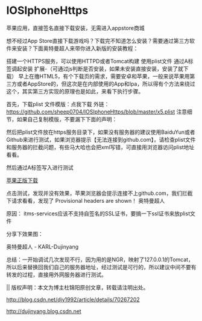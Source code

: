 # IOSIphoneHttps
苹果应用，直接签名直接下载安装，无需进入appstore商城

想不经过App Store直接下载游戏吗？下载完不知道怎么安装？需要通过第三方软件来安装？下面奥特曼超人来带你进入新版的安装教程：

搭建一个HTTPS服务，可以使用HTTPD或者Tomcat构建
使用plist文件
通过A标签调起安装
扩展-（可通过js判断是否安装，如果未安装直接安装，安装了就下载）
早上在撸HTML5，有个下载页的需求，需要安卓和苹果，一般来说苹果用第三方或者AppStore的，但这次是在内部使用的App和Ipa，所以得有个方法来绕过这个，其实第三方实现的原理也是如此，来看下执行步骤。

首先，下载plist 文件模版：点我下载
外链：https://github.com/sheep0704/IOSIphoneHttps/blob/master/x5.plist
注意细节，如果自己复制模版，不要漏下下面的声明：
<!DOCTYPE plist PUBLIC "-//Apple//DTD PLIST 1.0//EN" "http://www.apple.com/DTDs/PropertyList-1.0.dtd">
 
 


然后把plist文件放在https服务目录下，如果没有服务器的建议使用BaiduYun或者Github来进行测试，如果浏览器提示【无法连接到github.com】，请检查plist文件和服务器的拦截问题，有些马大哈也会把xml写错，可直接用浏览器访问plist地址看看。

然后通过A标签写入进行测试

<a href="itms-services:///?action=download-manifest&url=https://github.com/sheep0704/IOSIphoneHttps/blob/master/x5.plist" class="button button-stripe">苹果正版下载</a>
 
 


点击测试，发现并没有效果，苹果浏览器会提示连接不上github.com，我们拦截下请求看看，发现了 Provisional headers are shown！ 
奥特曼超人

原因： itms-services应该不支持自签名的SSL证书，要搞一下ssl证书来放plist文件



分享下效果图：

奥特曼超人 - KARL-Dujinyang


总结：一开始调试几次发现不行，因为用的是NGR，映射了127.0.0.1的Tomcat，所以后来替换回我们自己的服务器地址，经过测试是可行的，所以建议中间不要有转发的过程，直接用外网服务器进行测试。 


|| 版权声明：本文为博主杜锦阳原创文章，转载请注明出处。

http://blog.csdn.net/djy1992/article/details/70267202

http://dujinyang.blog.csdn.net

